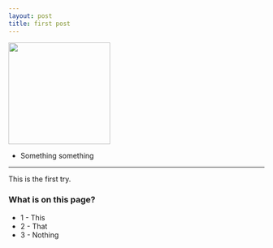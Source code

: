 ```yaml
---
layout: post
title: first post
---
```


<img src="https://cloud.githubusercontent.com/assets/8506440/4046230/7f349848-2d30-11e4-9fc3-c93d24843015.jpg" width="200px" />


* Something something

-----

This is the first try.

### What is on this page?

* 1 - This
* 2 - That
* 3 - Nothing

